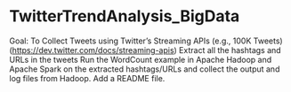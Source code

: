 # TwitterTrendAnalysis_BigData

Goal: 
To Collect Tweets using Twitter’s Streaming APIs (e.g., 100K Tweets)
(https://dev.twitter.com/docs/streaming-apis)
Extract all the hashtags and URLs in the tweets
Run the WordCount example in Apache Hadoop and Apache Spark on the extracted hashtags/URLs and collect the output and log files from Hadoop. Add a README file.
